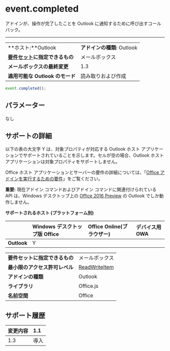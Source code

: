 

# event.completed
アドインが、操作が完了したことを Outlook に通知するために呼び出すコールバック。

****

|||
|:-----|:-----|
|**ホスト:**Outlook|**アドインの種類:** Outlook|
|**[要件セット](../../docs/overview/specify-office-hosts-and-api-requirements.md)に指定できるもの**|メールボックス|
|**メールボックスの最終変更**|1.3|
|**適用可能な Outlook のモード**|読み取りおよび作成|



```js
event.completed();
```


## パラメーター

なし


## サポートの詳細


以下の表の大文字 Y は、対象プロパティが対応する Outlook ホスト アプリケーションでサポートされていることを示します。セルが空の場合、Outlook ホスト アプリケーションは対象プロパティをサポートしません。

Office ホスト アプリケーションとサーバーの要件の詳細については、「[Office アドインを実行するための要件](../../docs/overview/requirements-for-running-office-add-ins.md)」をご覧ください。

 **重要:** 現在アドイン コマンドおよびアドイン コマンドに関連付けられている API は、Windows デスクトップ上の [Office 2016 Preview](https://products.office.com/en-us/office-2016-preview) の Outlook でしか動作しません。


**サポートされるホスト (プラットフォーム別)**


| |**Windows デスクトップ版 Office**|**Office Online(ブラウザー)**|**デバイス用 OWA**|
|:-----|:-----|:-----|:-----|
|**Outlook**|Y|||

|||
|:-----|:-----|
|**要件セットに指定できるもの**|メールボックス|
|**最小限のアクセス許可レベル**|[ReadWriteItem](../../docs/outlook/understanding-outlook-add-in-permissions.md)|
|**アドインの種類**|Outlook|
|**ライブラリ**|Office.js|
|**名前空間**|Office|

## サポート履歴




|**変更内容**|**1.1**|
|:-----|:-----|
|1.3|導入|

